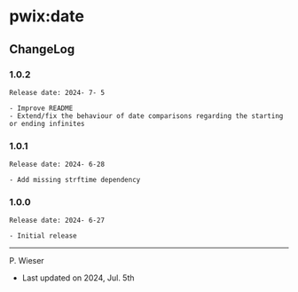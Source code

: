 # pwix:date

## ChangeLog

### 1.0.2

    Release date: 2024- 7- 5

    - Improve README
    - Extend/fix the behaviour of date comparisons regarding the starting or ending infinites

### 1.0.1

    Release date: 2024- 6-28

    - Add missing strftime dependency

### 1.0.0

    Release date: 2024- 6-27

    - Initial release

---
P. Wieser
- Last updated on 2024, Jul. 5th

